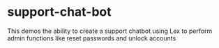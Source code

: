 # support-chat-bot
This demos the ability to create a support chatbot using Lex to perform admin functions like reset passwords and unlock accounts
